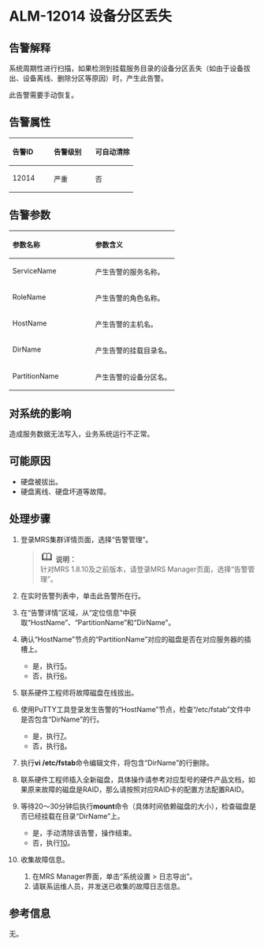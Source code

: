 # ALM-12014 设备分区丢失<a name="ZH-CN_TOPIC_0191883135"></a>

## 告警解释<a name="zh-cn_topic_0191813950_section50720937"></a>

系统周期性进行扫描，如果检测到挂载服务目录的设备分区丢失（如由于设备拔出、设备离线、删除分区等原因）时，产生此告警。

此告警需要手动恢复。

## 告警属性<a name="zh-cn_topic_0191813950_section53835255"></a>

<a name="zh-cn_topic_0191813950_table14805514"></a>
<table><thead align="left"><tr id="zh-cn_topic_0191813950_row11447635"><th class="cellrowborder" valign="top" width="33.33333333333333%" id="mcps1.1.4.1.1"><p id="zh-cn_topic_0191813950_p54843263"><a name="zh-cn_topic_0191813950_p54843263"></a><a name="zh-cn_topic_0191813950_p54843263"></a>告警ID</p>
</th>
<th class="cellrowborder" valign="top" width="33.33333333333333%" id="mcps1.1.4.1.2"><p id="zh-cn_topic_0191813950_p13119352"><a name="zh-cn_topic_0191813950_p13119352"></a><a name="zh-cn_topic_0191813950_p13119352"></a>告警级别</p>
</th>
<th class="cellrowborder" valign="top" width="33.33333333333333%" id="mcps1.1.4.1.3"><p id="zh-cn_topic_0191813950_p56034597"><a name="zh-cn_topic_0191813950_p56034597"></a><a name="zh-cn_topic_0191813950_p56034597"></a>可自动清除</p>
</th>
</tr>
</thead>
<tbody><tr id="zh-cn_topic_0191813950_row42508527"><td class="cellrowborder" valign="top" width="33.33333333333333%" headers="mcps1.1.4.1.1 "><p id="zh-cn_topic_0191813950_p20638653"><a name="zh-cn_topic_0191813950_p20638653"></a><a name="zh-cn_topic_0191813950_p20638653"></a>12014</p>
</td>
<td class="cellrowborder" valign="top" width="33.33333333333333%" headers="mcps1.1.4.1.2 "><p id="zh-cn_topic_0191813950_p61118200"><a name="zh-cn_topic_0191813950_p61118200"></a><a name="zh-cn_topic_0191813950_p61118200"></a>严重</p>
</td>
<td class="cellrowborder" valign="top" width="33.33333333333333%" headers="mcps1.1.4.1.3 "><p id="zh-cn_topic_0191813950_p51627143"><a name="zh-cn_topic_0191813950_p51627143"></a><a name="zh-cn_topic_0191813950_p51627143"></a>否</p>
</td>
</tr>
</tbody>
</table>

## 告警参数<a name="zh-cn_topic_0191813950_section14755248"></a>

<a name="zh-cn_topic_0191813950_table21049043"></a>
<table><thead align="left"><tr id="zh-cn_topic_0191813950_row1670078"><th class="cellrowborder" valign="top" width="50%" id="mcps1.1.3.1.1"><p id="zh-cn_topic_0191813950_p1058616"><a name="zh-cn_topic_0191813950_p1058616"></a><a name="zh-cn_topic_0191813950_p1058616"></a>参数名称</p>
</th>
<th class="cellrowborder" valign="top" width="50%" id="mcps1.1.3.1.2"><p id="zh-cn_topic_0191813950_p18639091"><a name="zh-cn_topic_0191813950_p18639091"></a><a name="zh-cn_topic_0191813950_p18639091"></a>参数含义</p>
</th>
</tr>
</thead>
<tbody><tr id="zh-cn_topic_0191813950_row33371415"><td class="cellrowborder" valign="top" width="50%" headers="mcps1.1.3.1.1 "><p id="zh-cn_topic_0191813950_p18730058"><a name="zh-cn_topic_0191813950_p18730058"></a><a name="zh-cn_topic_0191813950_p18730058"></a>ServiceName</p>
</td>
<td class="cellrowborder" valign="top" width="50%" headers="mcps1.1.3.1.2 "><p id="zh-cn_topic_0191813950_p40739767"><a name="zh-cn_topic_0191813950_p40739767"></a><a name="zh-cn_topic_0191813950_p40739767"></a>产生告警的服务名称。</p>
</td>
</tr>
<tr id="zh-cn_topic_0191813950_row31113586"><td class="cellrowborder" valign="top" width="50%" headers="mcps1.1.3.1.1 "><p id="zh-cn_topic_0191813950_p37172518"><a name="zh-cn_topic_0191813950_p37172518"></a><a name="zh-cn_topic_0191813950_p37172518"></a>RoleName</p>
</td>
<td class="cellrowborder" valign="top" width="50%" headers="mcps1.1.3.1.2 "><p id="zh-cn_topic_0191813950_p58183975"><a name="zh-cn_topic_0191813950_p58183975"></a><a name="zh-cn_topic_0191813950_p58183975"></a>产生告警的角色名称。</p>
</td>
</tr>
<tr id="zh-cn_topic_0191813950_row53893727"><td class="cellrowborder" valign="top" width="50%" headers="mcps1.1.3.1.1 "><p id="zh-cn_topic_0191813950_p3315773"><a name="zh-cn_topic_0191813950_p3315773"></a><a name="zh-cn_topic_0191813950_p3315773"></a>HostName</p>
</td>
<td class="cellrowborder" valign="top" width="50%" headers="mcps1.1.3.1.2 "><p id="zh-cn_topic_0191813950_p142236"><a name="zh-cn_topic_0191813950_p142236"></a><a name="zh-cn_topic_0191813950_p142236"></a>产生告警的主机名。</p>
</td>
</tr>
<tr id="zh-cn_topic_0191813950_row1280132"><td class="cellrowborder" valign="top" width="50%" headers="mcps1.1.3.1.1 "><p id="zh-cn_topic_0191813950_p36581830"><a name="zh-cn_topic_0191813950_p36581830"></a><a name="zh-cn_topic_0191813950_p36581830"></a>DirName</p>
</td>
<td class="cellrowborder" valign="top" width="50%" headers="mcps1.1.3.1.2 "><p id="zh-cn_topic_0191813950_p10338269"><a name="zh-cn_topic_0191813950_p10338269"></a><a name="zh-cn_topic_0191813950_p10338269"></a>产生告警的挂载目录名。</p>
</td>
</tr>
<tr id="zh-cn_topic_0191813950_row25935564"><td class="cellrowborder" valign="top" width="50%" headers="mcps1.1.3.1.1 "><p id="zh-cn_topic_0191813950_p20405949"><a name="zh-cn_topic_0191813950_p20405949"></a><a name="zh-cn_topic_0191813950_p20405949"></a>PartitionName</p>
</td>
<td class="cellrowborder" valign="top" width="50%" headers="mcps1.1.3.1.2 "><p id="zh-cn_topic_0191813950_p42269174"><a name="zh-cn_topic_0191813950_p42269174"></a><a name="zh-cn_topic_0191813950_p42269174"></a>产生告警的设备分区名。</p>
</td>
</tr>
</tbody>
</table>

## 对系统的影响<a name="zh-cn_topic_0191813950_section65688375"></a>

造成服务数据无法写入，业务系统运行不正常。

## 可能原因<a name="zh-cn_topic_0191813950_section54324468"></a>

-   硬盘被拔出。
-   硬盘离线、硬盘坏道等故障。

## 处理步骤<a name="zh-cn_topic_0191813950_section2178288193131"></a>

1.  登录MRS集群详情页面，选择“告警管理”。

    >![](public_sys-resources/icon-note.gif) **说明：**   
    >针对MRS 1.8.10及之前版本，请登录MRS Manager页面，选择“告警管理”。  

2.  在实时告警列表中，单击此告警所在行。
3.  在“告警详情”区域，从“定位信息”中获取“HostName”、“PartitionName”和“DirName”。
4.  确认“HostName”节点的“PartitionName”对应的磁盘是否在对应服务器的插槽上。
    -   是，执行[5](#zh-cn_topic_0191813950_li1456274715359)。
    -   否，执行[6](#zh-cn_topic_0191813950_li6395586615359)。

5.  <a name="zh-cn_topic_0191813950_li1456274715359"></a>联系硬件工程师将故障磁盘在线拔出。
6.  <a name="zh-cn_topic_0191813950_li6395586615359"></a>使用PuTTY工具登录发生告警的“HostName”节点，检查“/etc/fstab”文件中是否包含“DirName”的行。
    -   是，执行[7](#zh-cn_topic_0191813950_li921471615359)。
    -   否，执行[8](#zh-cn_topic_0191813950_li819455015359)。

7.  <a name="zh-cn_topic_0191813950_li921471615359"></a>执行**vi /etc/fstab**命令编辑文件，将包含“DirName”的行删除。
8.  <a name="zh-cn_topic_0191813950_li819455015359"></a>联系硬件工程师插入全新磁盘，具体操作请参考对应型号的硬件产品文档，如果原来故障的磁盘是RAID，那么请按照对应RAID卡的配置方法配置RAID。
9.  等待20～30分钟后执行**mount**命令（具体时间依赖磁盘的大小），检查磁盘是否已经挂载在目录“DirName”上。
    -   是，手动清除该告警，操作结束。
    -   否，执行[10](#zh-cn_topic_0191813950_li572522141314)。

10. <a name="zh-cn_topic_0191813950_li572522141314"></a>收集故障信息。
    1.  在MRS Manager界面，单击“系统设置 \> 日志导出”。
    2.  请联系运维人员，并发送已收集的故障日志信息。


## 参考信息<a name="zh-cn_topic_0191813950_section38205788"></a>

无。


